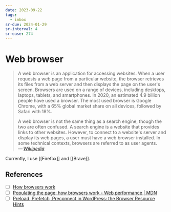 ```yaml
---
date: 2023-09-22
tags:
  - inbox
sr-due: 2024-01-29
sr-interval: 4
sr-ease: 274
---
```


# Web browser

> A web browser is an application for accessing websites. When a user requests a
> web page from a particular website, the browser retrieves its files from a web
> server and then displays the page on the user's screen. Browsers are used on a
> range of devices, including desktops, laptops, tablets, and smartphones. In
> 2020, an estimated 4.9 billion people have used a browser. The most used
> browser is Google Chrome, with a 65% global market share on all devices,
> followed by Safari with 18%.
>
> A web browser is not the same thing as a search engine, though the two are
> often confused. A search engine is a website that provides links to other
> websites. However, to connect to a website's server and display its web pages,
> a user must have a web browser installed. In some technical contexts, browsers
> are referred to as user agents.\
> — <cite>[Wikipedia](https://en.wikipedia.org/wiki/Web_browser)</cite>

Currently, I use [[Firefox]] and [[Brave]].

## References

- [ ] [How browsers work](https://web.dev/howbrowserswork/)
- [ ] [Populating the page: how browsers work - Web performance | MDN](https://developer.mozilla.org/en-US/docs/Web/Performance/How_browsers_work)
- [ ] [Preload, Prefetch, Preconnect in WordPress: the Browser Resource Hints](https://wp-rocket.me/blog/preload-prefetch-preconnect-speed-site-browser-resource-hints/)
